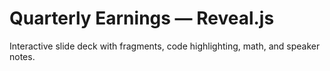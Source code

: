# Quarterly Earnings — Reveal.js
Interactive slide deck with fragments, code highlighting, math, and speaker notes.
